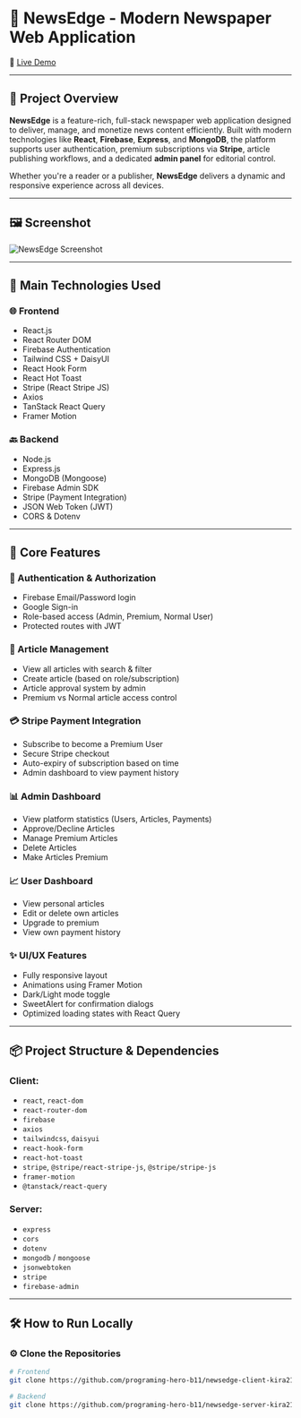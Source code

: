 # 📰 NewsEdge - Modern Newspaper Web Application

🔗 [Live Demo](https://newsedge-fb8f6.web.app/)

---

## 🧾 Project Overview

**NewsEdge** is a feature-rich, full-stack newspaper web application designed to deliver, manage, and monetize news content efficiently. Built with modern technologies like **React**, **Firebase**, **Express**, and **MongoDB**, the platform supports user authentication, premium subscriptions via **Stripe**, article publishing workflows, and a dedicated **admin panel** for editorial control.

Whether you're a reader or a publisher, **NewsEdge** delivers a dynamic and responsive experience across all devices.

---

## 🖼️ Screenshot

![NewsEdge Screenshot](https://i.ibb.co/hRZb6tDD/2.png)
<!-- Replace with your actual screenshot if different -->

---

## 🔧 Main Technologies Used

### 🌐 Frontend
- React.js
- React Router DOM
- Firebase Authentication
- Tailwind CSS + DaisyUI
- React Hook Form
- React Hot Toast
- Stripe (React Stripe JS)
- Axios
- TanStack React Query
- Framer Motion

### 🔙 Backend
- Node.js
- Express.js
- MongoDB (Mongoose)
- Firebase Admin SDK
- Stripe (Payment Integration)
- JSON Web Token (JWT)
- CORS & Dotenv

---

## 🚀 Core Features

### 👤 Authentication & Authorization
- Firebase Email/Password login
- Google Sign-in
- Role-based access (Admin, Premium, Normal User)
- Protected routes with JWT

### 📰 Article Management
- View all articles with search & filter
- Create article (based on role/subscription)
- Article approval system by admin
- Premium vs Normal article access control

### 💳 Stripe Payment Integration
- Subscribe to become a Premium User
- Secure Stripe checkout
- Auto-expiry of subscription based on time
- Admin dashboard to view payment history

### 📊 Admin Dashboard
- View platform statistics (Users, Articles, Payments)
- Approve/Decline Articles
- Manage Premium Articles
- Delete Articles
- Make Articles Premium

### 📈 User Dashboard
- View personal articles
- Edit or delete own articles
- Upgrade to premium
- View own payment history

### ✨ UI/UX Features
- Fully responsive layout
- Animations using Framer Motion
- Dark/Light mode toggle
- SweetAlert for confirmation dialogs
- Optimized loading states with React Query

---

## 📦 Project Structure & Dependencies

### Client:
- `react`, `react-dom`
- `react-router-dom`
- `firebase`
- `axios`
- `tailwindcss`, `daisyui`
- `react-hook-form`
- `react-hot-toast`
- `stripe`, `@stripe/react-stripe-js`, `@stripe/stripe-js`
- `framer-motion`
- `@tanstack/react-query`

### Server:
- `express`
- `cors`
- `dotenv`
- `mongodb` / `mongoose`
- `jsonwebtoken`
- `stripe`
- `firebase-admin`

---

## 🛠️ How to Run Locally

### ⚙️ Clone the Repositories

```bash
# Frontend
git clone https://github.com/programing-hero-b11/newsedge-client-kira217-cyber

# Backend
git clone https://github.com/programing-hero-b11/newsedge-server-kira217-cyber
